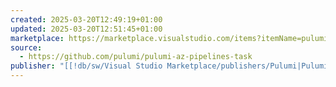 ```yaml
---
created: 2025-03-20T12:49:19+01:00
updated: 2025-03-20T12:51:45+01:00
marketplace: https://marketplace.visualstudio.com/items?itemName=pulumi.build-and-release-task
source:
  - https://github.com/pulumi/pulumi-az-pipelines-task
publisher: "[[!db/sw/Visual Studio Marketplace/publishers/Pulumi|Pulumi]]"
---
```

